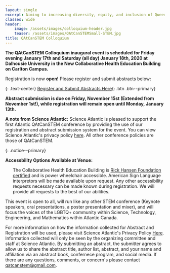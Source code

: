```yaml
---
layout: single
excerpt: Aiming to increasing diversity, equity, and inclusion of Queer folks in STEM across Atlantic Canada (and Beyond!)
classes: wide
header:
    image: /assets/images/colloquium-header.jpg
    teaser: /assets/images/QAtCanSTEMSmall-STEM.jpg
title: QAtCanSTEM Colloquium
---
```


**The QAtCanSTEM Colloquium inaugural event is scheduled for Friday evening January 17th and Saturday (all day) January 18th, 2020 at Dalhousie University in the New Collaborative Health Education Building on Carlton Campus.**

Registration is now **open!** Please register and submit abstracts below:

{: .text-center}
[Register and Submit Abstracts Here](https://ciab.scienceatlantic.ca/qatcanstem/){: .btn .btn--primary}

**Abstract submission is due on Friday, November 15st (Extended from November 1st!), while registration will remain open until Monday, January 13th.**

**A note from Science Atlantic:** Science Atlantic is pleased to support the first Atlantic QAtCanSTEM conference by providing the use of our registration and abstract submission system for the event. You can view Science Atlantic's privacy policy [here](https://scienceatlantic.ca/about/policies/#PP). All other conference policies are those of QAtCanSTEM.

{: .notice--primary}
<div>
<b>Accessbility Options Available at Venue:</b>
<ul>
    The Collaborative Health Education Building is <a href="https://rhfac.csaregistries.ca/Site/SiteDetail.aspx?Id=1123" target="_blank">Rick Hansen Foundation certified</a> and is power wheelchair accessible. American Sign Language interpretors will be made available upon request. Any other accessibility requests necessary can be made known during registration. We will provide all requests to the best of our abilities.
</ul>
</div>

This event is open to all, will run like any other STEM conference (Keynote speakers, oral presentations, a poster presentation and mixer), and will focus the voices of the LGBTQ+ community within Science, Technology, Engineering, and Mathematics within Atlantic Canada. 

For more information on how the information collected for Abstract and Registration will be used, please visit Science Atlantic's Privacy Policy [Here](https://scienceatlantic.ca/about/policies/#PP). Information collected will only be seen by the organizing committee and staff at Science Atlantic. By submitting an abstract, the submitter agrees to allow us to share the abstract title, author list, abstract, and your name and affiliation via an abstract book, confernece program, and social media. If there are any questions, comments, or concern's please contact [qatcanstem@gmail.com](mailto:qatcanstem@gmail.com).